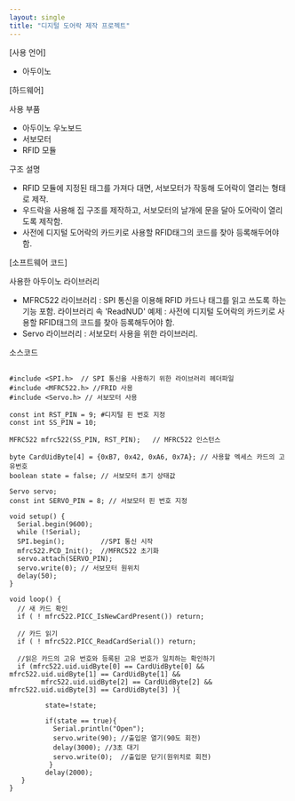 ```yaml
---
layout: single
title: "디지털 도어락 제작 프로젝트"
---
```


[사용 언어]
- 아두이노

[하드웨어]

사용 부품
- 아두이노 우노보드
- 서보모터
- RFID 모듈

구조 설명
- RFID 모듈에 지정된 태그를 가져다 대면, 서보모터가 작동해 도어락이 열리는 형태로 제작.
- 우드락을 사용해 집 구조를 제작하고, 서보모터의 날개에 문을 달아 도어락이 열리도록 제작함.
- 사전에 디지털 도어락의 카드키로 사용할 RFID태그의 코드를 찾아 등록해두어야 함. 
  
[소프트웨어 코드]

사용한 아두이노 라이브러리
- MFRC522 라이브러리 : SPI 통신을 이용해 RFID 카드나 태그를 읽고 쓰도록 하는 기능 포함.
  라이브러리 속 'ReadNUD' 예제 : 사전에 디지털 도어락의 카드키로 사용할 RFID태그의 코드를 찾아 등록해두어야 함. 
- Servo 라이브러리 : 서보모터 사용을 위한 라이브러리.
  
소스코드

<script src="https://gist.github.com/minzero31/6b60325c2abdb4d468dbabc7e7943ed7.js"></script>

~~~ arduino

#include <SPI.h>  // SPI 통신을 사용하기 위한 라이브러리 헤더파일
#include <MFRC522.h> //FRID 사용
#include <Servo.h> // 서보모터 사용

const int RST_PIN = 9; #디지털 핀 번호 지정
const int SS_PIN = 10;

MFRC522 mfrc522(SS_PIN, RST_PIN);   // MFRC522 인스턴스

byte CardUidByte[4] = {0xB7, 0x42, 0xA6, 0x7A}; // 사용할 엑세스 카드의 고유번호
boolean state = false; // 서보모터 초기 상태값

Servo servo;
const int SERVO_PIN = 8; // 서보모터 핀 번호 지정

void setup() {
  Serial.begin(9600);  
  while (!Serial);     
  SPI.begin();         //SPI 통신 시작
  mfrc522.PCD_Init();  //MFRC522 초기화
  servo.attach(SERVO_PIN);
  servo.write(0); // 서보모터 원위치
  delay(50); 
}

void loop() {
  // 새 카드 확인
  if ( ! mfrc522.PICC_IsNewCardPresent()) return; 

  // 카드 읽기
  if ( ! mfrc522.PICC_ReadCardSerial()) return; 

  //읽은 카드의 고유 번호와 등록된 고유 번호가 일치하는 확인하기
  if (mfrc522.uid.uidByte[0] == CardUidByte[0] && mfrc522.uid.uidByte[1] == CardUidByte[1] &&
        mfrc522.uid.uidByte[2] == CardUidByte[2] && mfrc522.uid.uidByte[3] == CardUidByte[3] ){
   
         state=!state;    
                 
         if(state == true){
           Serial.println("Open");
           servo.write(90); //출입문 열기(90도 회전)
           delay(3000); //3초 대기
           servo.write(0);  //출입문 닫기(원위치로 회전)
          }
         delay(2000);
   }  
}
  

   
~~~
